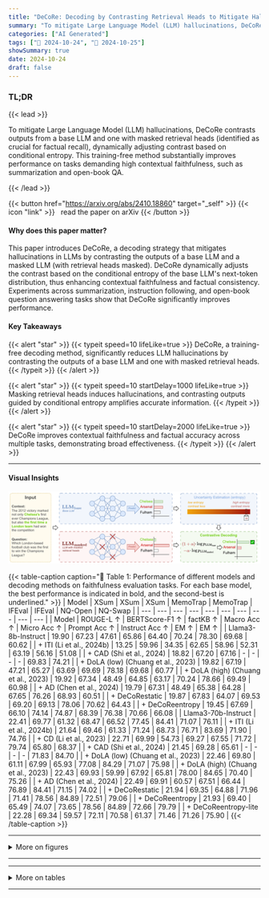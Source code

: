 ```yaml
---
title: "DeCoRe: Decoding by Contrasting Retrieval Heads to Mitigate Hallucinations"
summary: "To mitigate Large Language Model (LLM) hallucinations, DeCoRe contrasts outputs from a base LLM and one with masked retrieval heads (identified as crucial for factual recall), dynamically adjusting co....."
categories: ["AI Generated"]
tags: ["🔖 2024-10-24", "🤗 2024-10-25"]
showSummary: true
date: 2024-10-24
draft: false
---
```


### TL;DR


{{< lead >}}

To mitigate Large Language Model (LLM) hallucinations, DeCoRe contrasts outputs from a base LLM and one with masked retrieval heads (identified as crucial for factual recall), dynamically adjusting contrast based on conditional entropy.  This training-free method substantially improves performance on tasks demanding high contextual faithfulness, such as summarization and open-book QA.

{{< /lead >}}


{{< button href="https://arxiv.org/abs/2410.18860" target="_self" >}}
{{< icon "link" >}} &nbsp; read the paper on arXiv
{{< /button >}}

#### Why does this paper matter?
This paper introduces DeCoRe, a decoding strategy that mitigates hallucinations in LLMs by contrasting the outputs of a base LLM and a masked LLM (with retrieval heads masked).  DeCoRe dynamically adjusts the contrast based on the conditional entropy of the base LLM's next-token distribution, thus enhancing contextual faithfulness and factual consistency. Experiments across summarization, instruction following, and open-book question answering tasks show that DeCoRe significantly improves performance.
#### Key Takeaways

{{< alert "star" >}}
{{< typeit speed=10 lifeLike=true >}} DeCoRe, a training-free decoding method, significantly reduces LLM hallucinations by contrasting the outputs of a base LLM and one with masked retrieval heads. {{< /typeit >}}
{{< /alert >}}

{{< alert "star" >}}
{{< typeit speed=10 startDelay=1000 lifeLike=true >}} Masking retrieval heads induces hallucinations, and contrasting outputs guided by conditional entropy amplifies accurate information. {{< /typeit >}}
{{< /alert >}}

{{< alert "star" >}}
{{< typeit speed=10 startDelay=2000 lifeLike=true >}} DeCoRe improves contextual faithfulness and factual accuracy across multiple tasks, demonstrating broad effectiveness. {{< /typeit >}}
{{< /alert >}}

------
#### Visual Insights



![](figures/figures_2_0.png "🔼 Overview of the DeCoRe workflow. Given the same input, the base LLM (LLMbase) and the variant with masked retrieval heads (LLMmasked) predict the next token. An uncertainty estimation is applied to the base model's output using conditional entropy: higher conditional entropy increases the contrastive factor (a), penalising predictions that align with the LLMmasked. The final prediction is selected based on weighted contrastive decoding of the outputs from both models, leading to a more grounded response.")





{{< table-caption caption="🔽 Table 1: Performance of different models and decoding methods on faithfulness evaluation tasks. For each base model, the best performance is indicated in bold, and the second-best is underlined." >}}
| Model | XSum | XSum | XSum | MemoTrap | MemoTrap | IFEval | IFEval | NQ-Open | NQ-Swap |
| --- | --- | --- | --- | --- | --- | --- | --- | --- | --- |
| Model | ROUGE-L ↑ | BERTScore-F1 ↑ | factKB ↑ | Macro Acc ↑ | Micro Acc ↑ | Prompt Acc ↑ | Instruct Acc ↑ | EM ↑ | EM ↑ |
| Llama3-8b-Instruct | 19.90 | 67.23 | 47.61 | 65.86 | 64.40 | 70.24 | 78.30 | 69.68 | 60.62 |
| + ITI (Li et al., 2024b) | 13.25 | 59.96 | 34.35 | 62.65 | 58.96 | 52.31 | 63.19 | 56.16 | 51.08 |
| + CAD (Shi et al., 2024) | 18.82 | 67.20 | 67.16 | - | - | - | - | 69.83 | 74.21 |
| + DoLA (low) (Chuang et al., 2023) | 19.82 | 67.19 | 47.21 | 65.27 | 63.69 | 69.69 | 78.18 | 69.68 | 60.77 |
| + DoLA (high) (Chuang et al., 2023) | 19.92 | 67.34 | 48.49 | 64.85 | 63.17 | 70.24 | 78.66 | 69.49 | 60.98 |
| + AD (Chen et al., 2024) | 19.79 | 67.31 | 48.49 | 65.38 | 64.28 | 67.65 | 76.26 | 68.93 | 60.51 |
| + DeCoRestatic | 19.87 | 67.83 | 64.07 | 69.53 | 69.20 | 69.13 | 78.06 | 70.62 | 64.43 |
| + DeCoReentropy | 19.45 | 67.69 | 66.10 | 74.14 | 74.87 | 68.39 | 76.38 | 70.66 | 66.08 |
| Llama3-70b-Instruct | 22.41 | 69.77 | 61.32 | 68.47 | 66.52 | 77.45 | 84.41 | 71.07 | 76.11 |
| + ITI (Li et al., 2024b) | 21.64 | 69.46 | 61.33 | 71.24 | 68.73 | 76.71 | 83.69 | 71.90 | 74.76 |
| + CD (Li et al., 2023) | 22.71 | 69.99 | 54.73 | 69.27 | 67.55 | 71.72 | 79.74 | 65.80 | 68.37 |
| + CAD (Shi et al., 2024) | 21.45 | 69.28 | 65.61 | - | - | - | - | 71.83 | 84.70 |
| + DoLA (low) (Chuang et al., 2023) | 22.46 | 69.80 | 61.11 | 67.99 | 65.93 | 77.08 | 84.29 | 71.07 | 75.98 |
| + DoLA (high) (Chuang et al., 2023) | 22.43 | 69.93 | 59.99 | 67.92 | 65.81 | 78.00 | 84.65 | 70.40 | 75.26 |
| + AD (Chen et al., 2024) | 22.49 | 69.91 | 60.57 | 67.51 | 66.44 | 76.89 | 84.41 | 71.15 | 74.02 |
| + DeCoRestatic | 21.94 | 69.35 | 64.88 | 71.96 | 71.41 | 78.56 | 84.89 | 72.51 | 79.06 |
| + DeCoReentropy | 21.93 | 69.40 | 65.49 | 74.07 | 73.65 | 78.56 | 84.89 | 72.66 | 79.79 |
| + DeCoReentropy-lite | 22.28 | 69.34 | 59.57 | 72.11 | 70.58 | 61.37 | 71.46 | 71.26 | 75.90 |
{{< /table-caption >}}


------



<details>
<summary>More on figures
</summary>


![](figures/figures_8_0.png "🔼 Correlation between the number of masked retrieval heads and performance of Llama3-8B-Instruct with DeCoReentropy on each task. The correlations are quantified by the Pearson Correlation Coefficient r for each plot. Detailed results are listed in Table 14 and Table 16.")

![](figures/figures_8_1.png "🔼 Correlation between the number of masked retrieval heads and performance of Llama3-8B-Instruct with DeCoReentropy on each task. The correlations are quantified by the Pearson Correlation Coefficient r for each plot. Detailed results are listed in Table 14 and Table 16.")

![](figures/figures_8_2.png "🔼 Correlation between the number of masked retrieval heads and performance of Llama3-8B-Instruct with DeCoReentropy on each task. The correlations are quantified by the Pearson Correlation Coefficient r for each plot. Detailed results are listed in Table 14 and Table 16.")

![](figures/figures_18_0.png "🔼 Overview of the DeCoRe workflow. Given the same input, the base LLM (LLMbase) and the variant with masked retrieval heads (LLMmasked) predict the next token. An uncertainty estimation is applied to the base model's output using conditional entropy: higher conditional entropy increases the contrastive factor (a), penalising predictions that align with the LLMmasked. The final prediction is selected based on weighted contrastive decoding of the outputs from both models, leading to a more grounded response.")

![](figures/figures_20_0.png "🔼 Correlation between the number of masked retrieval heads and performance of Llama3-8B-Instruct with DeCoReentropy on each task. The correlations are quantified by the Pearson Correlation Coefficient r for each plot. Detailed results are listed in Table 14 and Table 16.")

![](figures/figures_25_0.png "🔼 Correlation between the number of masked random heads and performance of Llama3-8B-Instruct with DeCoReentropy on each task. The correlations are quantified by the Pearson Correlation Coefficient r for each plot. Detailed results are listed in Table 14 and Table 16.")

![](figures/figures_35_0.png "🔼 Overview of the DeCoRe workflow. Given the same input, the base LLM (LLMbase) and the variant with masked retrieval heads (LLMmasked) predict the next token. An uncertainty estimation is applied to the base model's output using conditional entropy: higher conditional entropy increases the contrastive factor (a), penalising predictions that align with the LLMmasked. The final prediction is selected based on weighted contrastive decoding of the outputs from both models, leading to a more grounded response.")


</details>

------







------

<details>
<summary>More on tables
</summary>


{{< table-caption caption="🔽 Table 1: Performance of different models and decoding methods on faithfulness evaluation tasks. For each base model, the best performance is indicated in bold, and the second-best is underlined." >}}
| Model | TruthfulQA (MC) | TruthfulQA (MC) | TruthfulQA (MC) | TriviaQA | PopQA | TruthfulQA (Generation) | TruthfulQA (Generation) | TruthfulQA (Generation) | TruthfulQA (Generation) | NQ-Open |
| --- | --- | --- | --- | --- | --- | --- | --- | --- | --- | --- |
| Model | MC1 ↑ | MC2 ↑ | MC3↑ | EM ↑ | EM↑ | %Truth ↑ | %Info ↑ | %T⌀I↑ | %Reject ↓ | EM ↑ |
| Llama3-8b-Instruct | 39.41 | 55.69 | 30.31 | 56.58 | 26.64 | 80.66 | 63.89 | 44.55 | 43.94 | 29.04 |
| + ITI (Li et al., 2024b) | 43.70 | 62.78 | 34.91 | 48.41 | 15.63 | 87.52 | 78.46 | 66.10 | 25.46 | 22.07 |
| + DoLA (low) (Chuang et al., 2023) | 39.05 | 55.65 | 30.06 | 56.63 | 26.58 | 80.66 | 62.91 | 43.70 | 45.04 | 29.15 |
| + DoLA (high) (Chuang et al., 2023) | 38.68 | 55.64 | 30.19 | 56.50 | 26.49 | 80.78 | 62.67 | 43.45 | 44.92 | 29.19 |
| + AD (Chen et al., 2024) | 31.21 | 55.30 | 28.28 | 54.93 | 26.38 | 80.42 | 63.40 | 43.82 | 43.82 | 28.32 |
| + DeCoRestatic | 38.68 | 55.74 | 29.80 | 56.93 | 26.86 | 80.78 | 67.93 | 48.71 | 41.74 | 29.42 |
| + DeCoReentropy | 38.43 | 55.86 | 30.95 | 56.40 | 26.88 | 78.95 | 74.05 | 53.00 | 38.68 | 28.96 |
| Llama3-70b-Instruct | 49.57 | 70.60 | 37.85 | 74.77 | 40.63 | 88.74 | 77.72 | 66.46 | 53.12 | 40.08 |
| + ITI (Li et al., 2024b) | 48.96 | 67.04 | 37.27 | 73.54 | 39.62 | 82.50 | 74.30 | 56.92 | 37.94 | 38.57 |
| + CD (Li et al., 2023) | 57.77 | 76.65 | 47.08 | 72.83 | 37.03 | 88.25 | 88.13 | 76.38 | 52.26 | 36.23 |
| + DoLA (low) (Chuang et al., 2023) | 49.45 | 70.58 | 37.75 | 74.74 | 40.65 | 88.74 | 77.60 | 66.34 | 52.88 | 40.08 |
| + DoLA (high) (Chuang et al., 2023) | 49.69 | 70.88 | 38.01 | 73.96 | 40.00 | 88.98 | 58.38 | 47.37 | 54.71 | 39.59 |
| + AD (Chen et al., 2024) | 42.23 | 67.56 | 35.37 | 74.14 | 40.53 | 87.39 | 67.20 | 54.59 | 49.33 | 40.23 |
| + DeCoRestatic | 51.29 | 72.02 | 40.24 | 74.79 | 40.74 | 88.25 | 62.91 | 51.16 | 54.96 | 40.41 |
| + DeCoReentropy | 53.98 | 73.44 | 42.55 | 74.76 | 40.58 | 89.23 | 59.73 | 49.11 | 56.79 | 40.45 |
| + DeCoReentropy-lite | 55.32 | 73.38 | 43.74 | 73.87 | 39.09 | 88.13 | 90.09 | 78.21 | 52.02 | 39.21 |
{{< /table-caption >}}

{{< table-caption caption="🔽 Table 1: Performance of different models and decoding methods on faithfulness evaluation tasks. For each base model, the best performance is indicated in bold, and the second-best is underlined." >}}
| Model | MuSiQue without CoT | MuSiQue without CoT | MuSiQue with CoT | MuSiQue with CoT |
| --- | --- | --- | --- | --- |
| Model | Closed Book ↑ | Open Book ↑ | Closed Book ↑ | Open Book ↑ |
| Llama3-8b-Instruct | 7.41 | 58.83 | 14.61 | 69.84 |
| + CAD | - | 57.88 | - | 73.02 |
| + ITI | 4.01 | 45.84 | 4.18 | 38.31 |
| + DoLA | 7.24 | 59.08 | 14.94 | 69.92 |
| + AD | 6.99 | 58.63 | 14.40 | 69.92 |
| + DeCoRestatic | 7.90 | 61.23 | 14.69 | 72.49 |
| + DeCoReentropy | 7.70 | 61.98 | 13.90 | 74.47 |
| Llama3-70b-Instruct + ITI | 11.79 | 68.56 | 20.15 | 74.43 |
| + CD | 10.92 | 66.61 | 17.17 | 71.70 |
| + CAD | - | 68.64 | - | 74.02 |
|  | 10.88 | 68.14 | 20.44 | 74.27 |
| + DoLA | 11.42 | 68.68 | 20.15 | 74.64 |
| + AD | 11.38 | 68.14 | 20.23 | 74.27 |
| + DeCoRestatic | 11.79 | 69.76 | 20.60 | 75.05 |
| + DeCoReentropy | 11.75 | 69.84 | 20.60 | 74.93 |
| + DeCoReentropy-lite | 11.13 | 69.34 | 18.87 | 73.36 |
{{< /table-caption >}}

{{< table-caption caption="🔽 Table 1: Performance of different models and decoding methods on faithfulness evaluation tasks. For each base model, the best performance is indicated in bold, and the second-best is underlined." >}}
| Retrieval Head ID | Meta-Llama-3-8B | Meta-Llama-3-8B-Instruct | Meta-Llama-3-70B-Instruct | Mistral-7B-Instruct-v0.3 | Qwen2-7B-Instruct |
| --- | --- | --- | --- | --- | --- |
| 1 | 0.9341 | 0.9447 | 0.9172 | 0.8741 | 0.7746 |
| 10 | 0.4666 | 0.4421 | 0.3844 | 0.3167 | 0.3487 |
| 20 | 0.2927 | 0.2743 | 0.1874 | 0.1951 | 0.1986 |
| 30 | 0.1347 | 0.1421 | 0.1310 | 0.1457 | 0.1243 |
| 40 | 0.1074 | 0.1131 | 0.1112 | 0.1115 | 0.1077 |
| 50 | 0.0881 | 0.0916 | 0.0914 | 0.0944 | 0.0843 |
| 60 | 0.0735 | 0.0751 | 0.0867 | 0.0852 | 0.0703 |
| 70 | 0.0623 | 0.0659 | 0.0814 | 0.0751 | 0.0620 |
| 80 | 0.0572 | 0.0604 | 0.0630 | 0.0704 | 0.0524 |
| 90 | 0.0491 | 0.0513 | 0.0571 | 0.0641 | 0.0412 |
| 100 | 0.0433 | 0.0452 | 0.0526 | 0.0538 | 0.0352 |
{{< /table-caption >}}

{{< table-caption caption="🔽 Table 1: Performance of different models and decoding methods on faithfulness evaluation tasks. For each base model, the best performance is indicated in bold, and the second-best is underlined." >}}
| Model | Masked Retrieval Heads | XSum | XSum | XSum | MemoTrap | MemoTrap | IFEval | IFEval | NQ-Open | NQ-Swap |
| --- | --- | --- | --- | --- | --- | --- | --- | --- | --- | --- |
| Model | Masked Retrieval Heads | ROUGE-L↑ | BERTScore-F1 ↑ | factKB ↑ | Macro Acc ↑ | Micro Acc ↑ | Prompt Acc↑ | Instruct Acc↑ | EM ↑ | EM↑ |
| Llama3-8B-Instruct | 0 (Baseline) | 19.90 | 67.23 | 47.61 | 65.86 | 64.40 | 70.24 | 78.30 | 69.68 | 60.62 |
| Llama3-8B-Instruct | 10 | 20.51 | 67.33 | 36.56 | 66.76 | 65.89 | 62.66 | 72.90 | 64.26 | 42.92 |
| Llama3-8B-Instruct | 20 | 20.52 | 67.07 | 34.89 | 64.44 | 63.96 | 63.77 | 73.74 | 62.30 | 43.57 |
| Llama3-8B-Instruct | 30 | 20.21 | 66.49 | 29.70 | 65.92 | 64.12 | 61.74 | 72.54 | 63.24 | 46.48 |
| Llama3-8B-Instruct | 40 | 19.92 | 66.24 | 26.72 | 66.83 | 64.83 | 58.41 | 68.94 | 62.79 | 46.73 |
| Llama3-8B-Instruct | 50 | 20.05 | 66.47 | 25.97 | 68.08 | 67.07 | 55.08 | 66.91 | 62.49 | 44.77 |
| Llama3-8B-Instruct | 60 | 20.05 | 66.54 | 23.33 | 68.49 | 67.03 | 55.27 | 67.15 | 62.90 | 44.23 |
| Llama3-8B-Instruct | 70 | 19.42 | 66.14 | 24.55 | 67.88 | 65.89 | 56.01 | 68.23 | 63.01 | 46.97 |
| Llama3-8B-Instruct | 80 | 19.13 | 64.53 | 22.40 | 64.72 | 62.23 | 55.08 | 67.63 | 60.45 | 43.62 |
| Llama3-8B-Instruct | 90 | 19.46 | 64.39 | 21.12 | 63.77 | 61.28 | 54.16 | 66.55 | 57.97 | 40.77 |
| Llama3-8B-Instruct | 100 | 19.54 | 62.47 | 17.13 | 60.02 | 56.95 | 47.50 | 59.47 | 56.61 | 39.02 |
{{< /table-caption >}}

{{< table-caption caption="🔽 Table 1: Performance of different models and decoding methods on faithfulness evaluation tasks. For each base model, the best performance is indicated in bold, and the second-best is underlined." >}}
| Model | Masked Retrieval Heads | XSum | XSum | XSum | MemoTrap | MemoTrap | IFEval | IFEval | NQ-Open | NQ-Swap |
| --- | --- | --- | --- | --- | --- | --- | --- | --- | --- | --- |
| Model | Masked Retrieval Heads | ROUGE-L ↑ | BERTScore-F1 ↑ | factKB ↑ | Macro Acc ↑ | Micro Acc ↑ | Prompt Acc ↑ | Instruct Acc ↑ | EM ↑ | EM ↑ |
| Llama3-8B-Instruct | 0 (Baseline) | 19.90 | 67.23 | 47.61 | 65.86 | 64.40 | 70.24 | 78.30 | 69.68 | 60.62 |
| Llama3-8B-Instruct | 10 | 20.09 ±0.21 | 67.07 ±0.32 | 44.52 ±4.86 | 66.79 士2.11 | 65.16 士2.61 | 68.64 ±0.77 | 77.14 ±0.39 | 69.45 ±0.46 | 61.39 ±0.24 |
| Llama3-8B-Instruct | 20 | 20.00 ±0.15 | 66.80 ±0.46 | 40.77 士5.98 | 67.89 ±3.24 | 66.54 ±4.43 | 69.50 ±0.93 | 77.66 ±0.68 | 68.94 ±0.81 | 60.67 ±2.08 |
| Llama3-8B-Instruct | 30 | 19.87 ±0.18 | 66.61 ±0.89 | 36.65 ±11.64 | 66.88 士2.66 | 65.29 ±3.71 | 68.27 ±1.36 | 76.58 ±1.45 | 69.18 ±0.66 | 60.70 ±2.87 |
| Llama3-8B-Instruct | 40 | 19.63 ±0.09 | 66.55 ±1.12 | 35.09 ±14.85 | 66.29 ±2.05 | 63.83 ±3.39 | 67.59 ±1.34 | 75.86 ±1.20 | 68.78 ±1.19 | 57.19 ±6.92 |
| Llama3-8B-Instruct | 50 | 19.59 ±0.19 | 66.34 士1.23 | 32.25 ±14.71 | 67.59 士2.09 | 64.76 ±3.84 | 66.23 ±1.98 | 75.18 ±1.26 | 68.57 ±0.80 | 57.21 士5.62 |
| Llama3-8B-Instruct | 60 | 19.28 ±0.77 | 66.02 ±1.52 | 31.67 ±12.94 | 67.85 ±0.80 | 63.99 ±1.09 | 62.97 ±2.82 | 72.30 ±3.11 | 68.10 ±1.04 | 55.97 ±3.79 |
| Llama3-8B-Instruct | 70 | 19.48 ±0.53 | 65.81 士1.67 | 27.20 ±12.83 | 68.33 ±4.57 | 64.51 ±4.95 | 60.87 ±4.41 | 70.74 ±3.47 | 67.85 ±1.04 | 55.00 ±3.48 |
| Llama3-8B-Instruct | 80 | 18.96 ±0.94 | 64.92 ±0.94 | 26.02 ±13.42 | 69.66 ±6.45 | 66.40 ±7.16 | 56.87 ±4.16 | 66.79 士2.98 | 67.08 ±1.21 | 54.59 士5.23 |
| Llama3-8B-Instruct | 90 | 17.55 ±1.19 | 61.85 ±4.91 | 28.00 ±13.27 | 73.39 ±4.35 | 70.71 ±4.93 | 50.96 ±10.71 | 62.39 ±9.58 | 66.53 ±0.49 | 54.26 士5.17 |
| Llama3-8B-Instruct | 100 | 17.13 ±1.17 | 61.61 ±6.05 | 28.46 ±9.30 | 74.65 ±3.67 | 72.02 ±4.25 | 48.92 ±8.04 | 60.67 ±7.43 | 66.54 ±0.91 | 54.71 ±5.34 |
{{< /table-caption >}}

{{< table-caption caption="🔽 Table 7: Performance comparison of Llama3-8B-Instruct with different number of masked retrieval heads on factuality evaluation tasks." >}}
| Model | Masked Retrieval Heads | TruthfulQA (MC) | TruthfulQA (MC) | TruthfulQA (MC) | TriviaQA | PopQA | NQ-Open |
| --- | --- | --- | --- | --- | --- | --- | --- |
| Model | Masked Retrieval Heads | MC1 ↑ | MC2 ↑ | MC3 ↑ | EM ↑ | EM ↑ | EM ↑ |
| Llama3-8B-Instruct | Baseline | 39.41 | 55.69 | 30.31 | 56.58 | 26.64 | 29.04 |
| Llama3-8B-Instruct | 10 | 39.17 | 57.40 | 31.57 | 55.77 | 25.84 | 28.81 |
| Llama3-8B-Instruct | 20 | 40.27 | 59.37 | 33.24 | 55.26 | 25.39 | 28.93 |
| Llama3-8B-Instruct | 30 | 40.51 | 60.51 | 33.30 | 55.39 | 25.32 | 29.42 |
| Llama3-8B-Instruct | 40 | 41.49 | 61.11 | 34.00 | 54.99 | 25.35 | 28.51 |
| Llama3-8B-Instruct | 50 | 41.00 | 61.31 | 33.63 | 54.32 | 25.04 | 27.91 |
| Llama3-8B-Instruct | 60 | 39.29 | 59.32 | 32.48 | 54.05 | 24.47 | 27.50 |
| Llama3-8B-Instruct | 70 | 38.80 | 59.27 | 32.47 | 54.01 | 24.52 | 27.76 |
| Llama3-8B-Instruct | 80 | 36.23 | 57.71 | 30.64 | 53.92 | 24.19 | 27.31 |
| Llama3-8B-Instruct | 90 | 35.86 | 56.63 | 30.17 | 52.89 | 23.51 | 26.18 |
| Llama3-8B-Instruct | 100 | 36.47 | 57.39 | 31.08 | 52.56 | 23.30 | 26.25 |
{{< /table-caption >}}

{{< table-caption caption="🔽 Table 2: Performance of different models and decoding methods on factuality evaluation tasks. For each base model, the best performance is indicated in bold, and the second-best is underlined." >}}
| Model | Masked Retrieval Heads | TruthfulQA (MC) | TruthfulQA (MC) | TruthfulQA (MC) | TriviaQA | PopQA | NQ-Open |
| --- | --- | --- | --- | --- | --- | --- | --- |
| Model | Masked Retrieval Heads | MC1 ↑ | MC2 ↑ | MC3 ↑ | EM ↑ | EM ↑ | EM ↑ |
| Llama3-8B-Instruct | Baseline | 39.41 | 55.69 | 30.31 | 56.58 | 21.10 | 29.04 |
| Llama3-8B-Instruct | 10 | 38.84 士0.71 | 55.79 士0.53 | 30.38 ±0.46 | 56.17 士0.03 | 25.96 士0.18 | 29.27 士0.10 |
| Llama3-8B-Instruct | 20 | 38.51 士0.35 | 56.09 士2.21 | 30.34 ±0.86 | 55.75 士0.33 | 25.63 士0.25 | 28.89 ±0.46 |
| Llama3-8B-Instruct | 30 | 37.58 士1.12 | 56.47 士2.30 | 30.21 士1.01 | 54.84 士0.58 | 25.52 士0.16 | 28.03 士0.20 |
| Llama3-8B-Instruct | 40 | 37.37 士0.57 | 57.00 士1.94 | 30.24 ±0.51 | 54.14 士0.65 | 25.24 士0.15 | 27.51 士0.61 |
| Llama3-8B-Instruct | 50 | 37.17 士1.56 | 56.70 士2.36 | 29.85 士1.58 | 53.17 士1.22 | 25.07 士0.22 | 26.61 ±1.14 |
| Llama3-8B-Instruct | 60 | 35.86 ±1.41 | 55.37 ±0.82 | 28.87 ±0.80 | 52.43 士1.77 | 24.54 士0.54 | 26.26 ±1.14 |
| Llama3-8B-Instruct | 70 | 34.68 士0.31 | 53.87 士1.16 | 27.63 ±0.66 | 51.79 士1.59 | 24.50 士0.58 | 25.70 士1.07 |
| Llama3-8B-Instruct | 80 | 33.05 士2.36 | 53.12 士2.02 | 26.56 士2.03 | 48.11 士5.82 | 24.52 士1.01 | 24.36 士1.83 |
| Llama3-8B-Instruct | 90 | 30.80 士2.20 | 49.78 士2.91 | 24.79 士1.56 | 47.39 士5.68 | 24.14 士0.98 | 24.05 士2.03 |
| Llama3-8B-Instruct | 100 | 30.07 ±0.90 | 49.78 士1.74 | 24.44 士0.76 | 47.04 士5.17 | 24.05 士0.76 | 23.96 ±1.84 |
{{< /table-caption >}}

{{< table-caption caption="🔽 Table 9: Performance comparison of Llama3-8B-Instruct with different number of masked retrieval heads on MuSiQue, a multi-hop reasoning dataset, with and without CoT prompting in both closed-book and open-book settings." >}}
| Model | Masked Retrieval Heads | MuSiQue without C⌀T | MuSiQue without C⌀T | MuSiQue with CoT | MuSiQue with CoT |
| --- | --- | --- | --- | --- | --- |
| Model | Masked Retrieval Heads | Closed Book | Open Book | Closed Book | Open Book |
| Llama3-8B-Instruct | Baseline | 7.41 | 58.83 | 14.61 | 69.84 |
| Llama3-8B-Instruct | 10 | 6.99 | 51.47 | 14.56 | 59.87 |
| Llama3-8B-Instruct | 20 | 6.91 | 49.52 | 15.06 | 57.92 |
| Llama3-8B-Instruct | 30 | 6.74 | 46.96 | 12.16 | 50.48 |
| Llama3-8B-Instruct | 40 | 6.33 | 47.41 | 11.54 | 48.70 |
| Llama3-8B-Instruct | 50 | 6.29 | 46.67 | 13.24 | 47.37 |
| Llama3-8B-Instruct | 60 | 6.33 | 46.01 | 10.72 | 41.79 |
| Llama3-8B-Instruct | 70 | 6.41 | 46.46 | 11.38 | 43.65 |
| Llama3-8B-Instruct | 80 | 6.41 | 44.81 | 8.98 | 32.19 |
| Llama3-8B-Instruct | 90 | 5.54 | 41.25 | 7.24 | 27.06 |
| Llama3-8B-Instruct | 100 | 5.63 | 38.85 | 7.32 | 23.34 |
{{< /table-caption >}}

{{< table-caption caption="🔽 Table 10: Performance comparison of Llama3-8B-Instruct with different numbers of masked random heads on MuSiQue, a multi-hop reasoning dataset, with and without CoT prompting in both closed-book and open-book settings." >}}
| Model | Masked Random Heads | MuSiQue without CoT | MuSiQue without CoT | MuSiQue with CoT | MuSiQue with CoT |
| --- | --- | --- | --- | --- | --- |
| Model | Masked Random Heads | Closed Book | Open Book | Closed Book | Open Book |
| Llama3-8B-Instruct | Baseline | 7.41 | 58.83 | 14.61 | 69.84 |
| Llama3-8B-Instruct | 10 | 7.09 士0.24 | 59.25 士0.53 | 14.63 ±0.35 | 69.70 ±1.81 |
| Llama3-8B-Instruct | 20 | 7.17 士0.10 | 58.67 ±0.68 | 14.44 ±0.68 | 67.94 ±0.81 |
| Llama3-8B-Instruct | 30 | 6.90 士0.19 | 57.23 ±1.32 | 14.09 士1.30 | 67.19 士2.42 |
| Llama3-8B-Instruct | 40 | 6.61 ±0.02 | 55.83 士2.82 | 13.57 士1.09 | 64.27 士4.28 |
| Llama3-8B-Instruct | 50 | 6.08 ±0.41 | 55.65 士3.12 | 12.84 ±1.10 | 64.87 士2.34 |
| Llama3-8B-Instruct | 60 | 5.76 士0.77 | 54.64 士3.36 | 12.49 士1.06 | 63.65 士2.38 |
| Llama3-8B-Instruct | 70 | 5.43 ±0.80 | 53.28 士3.66 | 11.20 ±1.34 | 61.40 士3.96 |
| Llama3-8B-Instruct | 80 | 5.27 士0.77 | 52.19 士2.95 | 10.22 ±0.49 | 55.98 士3.28 |
| Llama3-8B-Instruct | 90 | 5.46 ±0.72 | 49.25 ±4.41 | 8.14 士1.92 | 46.59 士8.97 |
| Llama3-8B-Instruct | 100 | 5.25 士0.46 | 48.34 士5.71 | 7.43 士2.04 | 44.79 士9.19 |
{{< /table-caption >}}

{{< table-caption caption="🔽 Table 1: Performance of different models and decoding methods on faithfulness evaluation tasks. For each base model, the best performance is indicated in bold, and the second-best is underlined." >}}
| Model | %Reject ↓ | %T n R ↑ | %I n R | %T nIn R↑ |
| --- | --- | --- | --- | --- |
| Llama3-8b-Instruct | 43.94 | 65.50 | 94.54 | 60.04 |
| + ITI (Li et al., 2024b) | 25.46 | 83.25 | 96.06 | 79.47 |
| + DoLA (low) (Chuang et al., 2023) | 45.04 | 64.81 | 94.65 | 59.69 |
| + DoLA (high) (Chuang et al., 2023) | 44.92 | 65.11 | 93.78 | 58.89 |
| + AD (Chen et al., 2024) | 43.82 | 65.14 | 94.55 | 59.69 |
| + DeCoRe static (Ours) | 41.74 | 67.02 | 95.38 | 62.39 |
| + DeCoRe entropy (Ours) | 38.68 | 65.87 | 95.61 | 61.48 |
| Llama3-70b-Instruct | 53.12 | 76.50 | 97.91 | 74.41 |
| + CD (Li et al., 2023) | 52.26 | 75.64 | 97.69 | 73.33 |
| + ITI (Li et al., 2024b) | 37.94 | 71.79 | 98.82 | 70.81 |
| + DoLA (low) (Chuang et al., 2023) | 52.88 | 76.62 | 97.92 | 74.55 |
| + DoLA (high) (Chuang et al., 2023) | 54.71 | 76.22 | 97.30 | 73.51 |
| + AD (Chen et al., 2024) | 49.33 | 75.36 | 98.31 | 73.67 |
| + DeCoRe static (Ours) | 54.96 | 74.46 | 97.01 | 71.47 |
| + DeCoRe entropy (Ours) | 56.79 | 75.35 | 96.32 | 71.67 |
| + DeCoRe entropy-small amateur (Ours) | 52.02 | 75.77 | 97.70 | 73.47 |
{{< /table-caption >}}

{{< table-caption caption="🔽 Table 1: Performance of different models and decoding methods on faithfulness evaluation tasks. For each base model, the best performance is indicated in bold, and the second-best is underlined." >}}
|  | MuSiQue (Closed) | MuSiQue (Open) | Model | T-test | T-test | U-test | U-test |
| --- | --- | --- | --- | --- | --- | --- | --- |
| Statistics | MuSiQue (Closed) | MuSiQue (Open) | Model | p-value | Statistics | p-value |  |
| Correct | 31.74 | 27.99 | Baseline | 11.75 | 2.57 x 10-31 | 4.31 x 105 | 8.36 x 10-26 |
| Incorrect | 43.91 | 33.32 | DoLa | 12.52 | 3.51 x 10-35 | 4.28 x 105 | 3.66 x 10-28 |
|  |  |  | DeCoRe entropy | 11.01 | 7.43 x 10-28 | 4.05 X 105 | 3.43 X 10-24 |
{{< /table-caption >}}

{{< table-caption caption="🔽 Table 1: Performance of different models and decoding methods on faithfulness evaluation tasks. For each base model, the best performance is indicated in bold, and the second-best is underlined." >}}
| Model | Masked Retrieval Heads | XSum | XSum | XSum | MemoTrap | MemoTrap | IFEval | IFEval | NQ-Open | NQ-Swap |
| --- | --- | --- | --- | --- | --- | --- | --- | --- | --- | --- |
| Model | Masked Retrieval Heads | ROUGE-L↑ | BERTScore-F1 ↑ | factKB ↑ | Macro Acc ↑ | Micro Acc↑ | Prompt Acc ↑ | Instruct Acc ↑ | EM ↑ | EM ↑ |
| Llama3-8B-Instruct | 0 (Baseline) | 19.90 | 67.23 | 47.61 | 65.86 | 64.40 | 70.24 | 78.30 | 69.68 | 60.62 |
| Llama3-8B-Instruct | 10 | 19.45 | 67.08 | 57.50 | 68.81 | 66.60 | 68.39 | 76.38 | 70.66 | 66.08 |
| Llama3-8B-Instruct | 20 | 19.61 | 67.18 | 57.53 | 69.39 | 68.37 | 67.10 | 75.54 | 70.24 | 65.55 |
| Llama3-8B-Instruct | 30 | 19.62 | 67.48 | 59.75 | 70.14 | 70.50 | 62.11 | 72.30 | 70.17 | 65.15 |
| Llama3-8B-Instruct | 40 | 19.70 | 67.42 | 60.65 | 70.46 | 71.09 | 62.29 | 72.42 | 69.83 | 64.96 |
| Llama3-8B-Instruct | 50 | 19.37 | 67.15 | 62.88 | 71.27 | 71.68 | 61.92 | 72.06 | 69.94 | 64.75 |
| Llama3-8B-Instruct | 60 | 19.40 | 67.18 | 64.27 | 71.59 | 71.76 | 58.60 | 69.54 | 69.57 | 64.41 |
| Llama3-8B-Instruct | 70 | 19.51 | 67.30 | 61.32 | 71.90 | 71.80 | 56.93 | 68.94 | 68.51 | 61.53 |
| Llama3-8B-Instruct | 80 | 19.40 | 67.57 | 64.67 | 72.52 | 72.75 | 59.15 | 70.14 | 68.55 | 62.75 |
| Llama3-8B-Instruct | 90 | 19.45 | 67.69 | 66.10 | 74.14 | 74.87 | 59.89 | 70.74 | 68.66 | 62.64 |
| Llama3-8B-Instruct | 100 | 19.37 | 67.59 | 64.78 | 73.53 | 73.97 | 60.81 | 70.98 | 69.57 | 63.93 |
| Llama3-70B-Instruct | 0 (Baseline) | 22.41 | 69.77 | 61.32 | 68.47 | 66.52 | 77.45 | 84.41 | 71.07 | 76.11 |
| Llama3-70B-Instruct | 10 | 22.17 | 69.64 | 62.41 | 69.17 | 67.51 | 76.34 | 83.57 | 71.75 | 78.36 |
| Llama3-70B-Instruct | 20 | 22.35 | 69.75 | 60.72 | 68.58 | 66.64 | 77.45 | 84.29 | 71.83 | 77.86 |
| Llama3-70B-Instruct | 30 | 22.03 | 69.51 | 63.91 | 70.28 | 69.52 | 78.56 | 84.89 | 72.35 | 79.10 |
| Llama3-70B-Instruct | 40 | 21.98 | 69.48 | 64.67 | 71.93 | 72.19 | 77.45 | 83.81 | 72.32 | 78.91 |
| Llama3-70B-Instruct | 50 | 21.93 | 69.47 | 65.13 | 73.75 | 73.41 | 77.63 | 84.41 | 72.54 | 79.14 |
| Llama3-70B-Instruct | 60 | 21.84 | 69.44 | 63.94 | 72.66 | 72.19 | 78.19 | 84.89 | 72.24 | 77.79 |
| Llama3-70B-Instruct | 70 | 22.03 | 69.55 | 62.96 | 71.97 | 71.96 | 76.52 | 83.69 | 72.43 | 77.62 |
| Llama3-70B-Instruct | 80 | 21.95 | 69.44 | 64.62 | 72.81 | 72.47 | 77.08 | 84.05 | 72.66 | 79.73 |
| Llama3-70B-Instruct | 90 | 21.93 | 69.40 | 65.49 | 74.07 | 73.65 | 77.26 | 83.81 | 72.39 | 79.73 |
| Llama3-70B-Instruct | 100 | 21.82 | 69.38 | 65.30 | 73.88 | 73.97 | 77.08 | 83.81 | 72.47 | 79.79 |
{{< /table-caption >}}

{{< table-caption caption="🔽 Table 1: Performance of different models and decoding methods on faithfulness evaluation tasks. For each base model, the best performance is indicated in bold, and the second-best is underlined." >}}
| Model | Masked Random Heads | XSum | XSum | XSum | MemoTrap | MemoTrap | IFEval | IFEval | NQ-Open | NQ-Swap |
| --- | --- | --- | --- | --- | --- | --- | --- | --- | --- | --- |
| Model | Masked Random Heads | ROUGE-L ↑ | BERTScore-F1 ↑ | factKB ↑ | Macro Acc ↑ | Micro Acc ↑ | Prompt Acc ↑ | Instruct Acc ↑ | EM ↑ | EM ↑ |
| Llama3-8B-Instruct | 0 (Baseline) | 19.90 | 67.23 | 47.61 | 65.86 | 64.40 | 70.24 | 78.30 | 69.68 | 60.62 |
| Llama3-8B-Instruct | 10 | 20.02 ±0.12 | 67.43 ±0.31 | 51.39 士5.67 | 69.38 ±2.70 | 68.08 ±2.75 | 68.52 ±0.75 | 76.82 ±0.82 | 69.27 ±0.24 | 59.65 ±0.47 |
| Llama3-8B-Instruct | 20 | 20.09 ±0.26 | 67.64 ±0.37 | 54.13 士5.85 | 68.22 ±4.61 | 66.68 士5.76 | ±1.49 65.31 | 74.46 ±0.95 | 69.30 ±0.66 | 59.49 ±1.93 |
| Llama3-8B-Instruct | 30 | 20.06 ±0.11 | 67.78 ±0.53 | 56.00 ±7.34 | 69.29 ±3.91 | 68.77 ±4.88 | 64.76 ±1.87 | 74.26 ±1.63 | 69.11 ±0.49 | 58.91 ±2.61 |
| Llama3-8B-Instruct | 40 | 20.07 ±0.23 | 67.76 ±0.54 | 56.78 ±9.68 | 71.09 ±0.71 | 70.72 ±1.56 | 64.94 ±1.34 | 74.38 ±1.39 | 69.23 ±0.60 | 61.23 ±5.48 |
| Llama3-8B-Instruct | 50 | 20.08 ±0.36 | 67.89 ±0.50 | 57.37 ±8.45 | 69.69 ±2.14 | 69.07 ±3.18 | 64.08 ±1.99 | 73.78 ±1.80 | 69.13 ±0.53 | 61.33 ±4.92 |
| Llama3-8B-Instruct | 60 | 20.09 ±0.47 | 67.99 ±0.61 | 57.87 ±6.37 | 70.52 ±1.89 | 70.17 ±1.18 | 60.51 士2.63 | 70.78 士1.92 | 69.23 ±0.56 | 62.23 ±2.77 |
| Llama3-8B-Instruct | 70 | 19.83 ±0.47 | 67.96 ±0.54 | 60.16 ±6.49 | 70.96 ±2.19 | 70.76 ±1.90 | 60.14 ±0.21 | 70.90 ±0.42 | 69.19 ±0.33 | 62.03 ±3.23 |
| Llama3-8B-Instruct | 80 | 19.71 ±0.44 | 67.85 ±0.49 | 60.00 ±5.13 | 69.47 ±1.68 | 68.94 ±0.94 | 58.96 ±1.44 | 69.46 ±1.23 | 68.76 ±0.36 | 60.89 ±5.05 |
| Llama3-8B-Instruct | 90 | 19.75 ±0.34 | 67.78 ±0.52 | 59.04 ±4.80 | 66.91 ±2.68 | 66.63 ±3.58 | 59.64 士1.20 | 69.94 ±0.45 | 68.59 ±0.59 | 59.62 士5.86 |
| Llama3-8B-Instruct | 100 | 19.68 ±0.45 | 67.82 ±0.50 | 59.03 ±3.41 | 67.27 士2.01 | 66.76 ±2.80 | 59.02 ±1.23 | 69.62 ±1.08 | 68.15 ±0.76 | 59.27 ±5.37 |
{{< /table-caption >}}

{{< table-caption caption="🔽 Table 1: Performance of different models and decoding methods on faithfulness evaluation tasks. For each base model, the best performance is indicated in bold, and the second-best is underlined." >}}
| Model | Masked Retrieval Heads | TruthfulQA (MC) | TruthfulQA (MC) | TruthfulQA (MC) | TriviaQA | PopQA | NQ-Open |
| --- | --- | --- | --- | --- | --- | --- | --- |
| Model | Masked Retrieval Heads | MC1 ↑ | MC2 ↑ | MC3↑ | EM ↑ | EM↑ | EM ↑ |
| Llama3-8B-Instruct | Baseline | 39.41 | 55.69 | 30.31 | 56.58 | 26.64 | 29.04 |
| Llama3-8B-Instruct | 10 | 37.45 | 53.76 | 28.48 | 56.40 | 26.88 | 28.96 |
| Llama3-8B-Instruct | 20 | 36.96 | 54.46 | 28.95 | 56.18 | 26.74 | 28.55 |
| Llama3-8B-Instruct | 30 | 37.58 | 53.76 | 29.38 | 55.14 | 26.28 | 27.42 |
| Llama3-8B-Instruct | 40 | 36.23 | 53.62 | 29.34 | 54.73 | 25.97 | 27.91 |
| Llama3-8B-Instruct | 50 | 37.70 | 54.66 | 29.82 | 53.99 | 25.55 | 27.27 |
| Llama3-8B-Instruct | 60 | 37.21 | 54.50 | 30.21 | 53.72 | 25.39 | 27.01 |
| Llama3-8B-Instruct | 70 | 36.96 | 55.05 | 30.35 | 52.84 | 24.99 | 26.44 |
| Llama3-8B-Instruct | 80 | 38.43 | 55.86 | 30.95 | 52.19 | 24.76 | 26.44 |
| Llama3-8B-Instruct | 90 | 37.70 | 55.32 | 30.30 | 52.29 | 24.85 | 26.70 |
| Llama3-8B-Instruct | 100 | 36.60 | 54.10 | 29.61 | 52.21 | 25.09 | 26.55 |
| Llama3-70B-Instruct | Baseline | 49.57 | 70.60 | 37.85 | 74.77 | 40.63 | 40.08 |
| Llama3-70B-Instruct | 10 | 49.94 | 70.66 | 38.11 | 74.75 | 40.58 | 40.30 |
| Llama3-70B-Instruct | 20 | 50.31 | 70.93 | 38.35 | 74.67 | 40.46 | 40.23 |
| Llama3-70B-Instruct | 30 | 50.43 | 71.76 | 39.65 | 74.57 | 40.51 | 40.11 |
| Llama3-70B-Instruct | 40 | 50.80 | 71.54 | 39.33 | 74.58 | 40.49 | 40.08 |
| Llama3-70B-Instruct | 50 | 52.14 | 72.17 | 40.36 | 74.72 | 40.44 | 40.15 |
| Llama3-70B-Instruct | 60 | 52.88 | 72.45 | 41.64 | 74.51 | 40.30 | 40.26 |
| Llama3-70B-Instruct | 70 | 53.98 | 73.44 | 42.55 | 74.61 | 40.38 | 40.45 |
| Llama3-70B-Instruct | 80 | 53.61 | 72.98 | 41.79 | 74.65 | 40.49 | 40.30 |
| Llama3-70B-Instruct | 90 | 52.88 | 72.61 | 41.71 | 74.60 | 40.58 | 40.38 |
| Llama3-70B-Instruct | 100 | 54.10 | 72.96 | 42.86 | 74.64 | 40.49 | 40.45 |
{{< /table-caption >}}

{{< table-caption caption="🔽 Table 2: Performance of different models and decoding methods on factuality evaluation tasks. For each base model, the best performance is indicated in bold, and the second-best is underlined." >}}
| Model | Masked Random Heads | TruthfulQA (MC) | TruthfulQA (MC) | TruthfulQA (MC) | TriviaQA | PopQA | NQ-Open |
| --- | --- | --- | --- | --- | --- | --- | --- |
| Model | Masked Random Heads | MC1 ↑ | MC2 ↑ | MC3↑ | EM ↑ | EM ↑ | EM ↑ |
| Llama3-8B-Instruct | Baseline | 39.41 | 55.69 | 30.31 | 56.58 | 26.64 | 29.04 |
| Llama3-8B-Instruct | 10 | 38.92 ±0.53 | 56.15 ±0.78 | 30.22 ±0.28 | 55.38 ±0.45 | 25.96 ±0.18 | 28.70 ±0.57 |
| Llama3-8B-Instruct | 20 | 39.25 ±0.62 | 56.55 士2.07 | 30.93 ±0.85 | 54.68 ±0.68 | 25.63 ±0.25 | 28.02 ±0.53 |
| Llama3-8B-Instruct | 30 | 39.41 ±1.28 | 56.43 士2.33 | 31.10 ±1.26 | 54.15 ±0.73 | 25.52 ±0.16 | 27.86 ±0.32 |
| Llama3-8B-Instruct | 40 | 38.84 ±0.75 | 55.32 ±1.85 | 30.39 ±1.03 | 53.58 ±0.59 | 25.27 ±0.17 | 27.16 ±0.33 |
| Llama3-8B-Instruct | 50 | 38.76 ±0.35 | 54.97 ±1.43 | 30.37 ±1.05 | 53.38 ±0.80 | 25.07 ±0.22 | 27.16 ±0.31 |
| Llama3-8B-Instruct | 60 | 38.31 ±0.65 | 54.45 ±0.82 | 29.89 ±0.92 | 53.04 ±0.72 | 24.54 ±0.54 | 27.12 ±0.26 |
| Llama3-8B-Instruct | 70 | 38.68 ±0.92 | 55.31 ±0.98 | 30.74 ±1.26 | 52.79 ±0.60 | 24.50 ±0.58 | 26.78 ±0.13 |
| Llama3-8B-Instruct | 80 | 37.58 ±0.65 | 55.19 ±1.65 | 30.05 ±0.45 | 52.52 ±0.84 | 24.52 ±1.01 | 26.87 ±0.21 |
| Llama3-8B-Instruct | 90 | 38.39 士2.22 | 56.48 ±3.06 | 30.82 士2.20 | 52.13 ±0.28 | 24.14 ±0.98 | 26.74 ±0.33 |
| Llama3-8B-Instruct | 100 | 38.23 士2.70 | 56.66 士3.77 | 31.03 士2.72 | 51.60 ±0.35 | 24.05 ±0.76 | 26.43 ±0.51 |
{{< /table-caption >}}

{{< table-caption caption="🔽 Table 1: Performance of different models and decoding methods on faithfulness evaluation tasks. For each base model, the best performance is indicated in bold, and the second-best is underlined." >}}
| Model | Masked Retrieval Heads | MuSiQue without CoT | MuSiQue without CoT | MuSiQue with C⌀T | MuSiQue with C⌀T |
| --- | --- | --- | --- | --- | --- |
| Model | Masked Retrieval Heads | Closed Book | Open Book | Closed Book | Open Book |
| Llama3-8B-Instruct | Baseline | 7.41 | 58.83 | 14.61 | 69.84 |
| Llama3-8B-Instruct | 10 | 7.61 | 61.98 | 13.90 | 74.47 |
| Llama3-8B-Instruct | 20 | 7.70 | 61.81 | 13.82 | 72.20 |
| Llama3-8B-Instruct | 30 | 7.70 | 61.44 | 13.61 | 71.70 |
| Llama3-8B-Instruct | 40 | 7.03 | 61.32 | 13.03 | 72.16 |
| Llama3-8B-Instruct | 50 | 7.12 | 61.32 | 12.78 | 71.62 |
| Llama3-8B-Instruct | 60 | 6.50 | 60.36 | 13.03 | 72.11 |
| Llama3-8B-Instruct | 70 | 6.21 | 59.21 | 12.83 | 71.66 |
| Llama3-8B-Instruct | 80 | 5.75 | 58.05 | 12.29 | 71.74 |
| Llama3-8B-Instruct | 90 | 6.04 | 59.54 | 12.49 | 70.87 |
| Llama3-8B-Instruct | 100 | 6.45 | 59.78 | 11.96 | 71.00 |
| Llama3-70B-Instruct | Baseline | 11.79 | 68.56 | 20.15 | 74.43 |
| Llama3-70B-Instruct | 10 | 11.75 | 69.22 | 20.60 | 74.76 |
| Llama3-70B-Instruct | 20 | 11.67 | 69.05 | 20.02 | 74.56 |
| Llama3-70B-Instruct | 30 | 11.50 | 68.97 | 20.31 | 74.43 |
| Llama3-70B-Instruct | 40 | 11.63 | 69.05 | 20.23 | 74.22 |
| Llama3-70B-Instruct | 50 | 11.34 | 69.38 | 20.02 | 73.60 |
| Llama3-70B-Instruct | 60 | 11.34 | 68.68 | 19.69 | 73.85 |
| Llama3-70B-Instruct | 70 | 11.34 | 69.38 | 19.40 | 74.06 |
| Llama3-70B-Instruct | 80 | 11.25 | 69.67 | 19.28 | 74.18 |
| Llama3-70B-Instruct | 90 | 11.38 | 69.51 | 19.53 | 74.47 |
| Llama3-70B-Instruct | 100 | 11.25 | 69.84 | 19.69 | 74.93 |
{{< /table-caption >}}

{{< table-caption caption="🔽 Table 19: Performance comparison across different numbers of masked random heads on MuSiQue, a multi-hop reasoning dataset, with and without CoT prompting in both closed-book and open-book settings." >}}
| Model | Masked Random Heads | MuSiQue without CoT | MuSiQue without CoT | MuSiQue with CoT | MuSiQue with CoT |
| --- | --- | --- | --- | --- | --- |
| Model | Masked Random Heads | Closed Book | Open Book | Closed Book | Open Book |
| Llama3-8B-Instruct | Baseline | 7.41 | 58.83 | 14.61 | 69.84 |
| Llama3-8B-Instruct | 10 | 6.63 士0.17 | 59.21 士0.91 | 13.57 士0.91 | 69.40 士1.09 |
| Llama3-8B-Instruct | 20 | 6.87 ±0.14 | 59.72 ±0.70 | 13.07 ±0.90 | 70.18 ±0.44 |
| Llama3-8B-Instruct | 30 | 6.65 ±0.44 | 59.95 ±0.77 | 12.61 ±0.91 | 70.43 ±1.47 |
| Llama3-8B-Instruct | 40 | 6.22 ±0.42 | 60.52 ±1.69 | 12.29 ±0.40 | 70.28 士2.53 |
| Llama3-8B-Instruct | 50 | 6.50 ±0.26 | 60.60 ±1.46 | 12.26 ±0.15 | 69.41 ±1.44 |
| Llama3-8B-Instruct | 60 | 6.36 ±0.31 | 60.31 ±1.49 | 11.81 ±0.58 | 68.89 士0.95 |
| Llama3-8B-Instruct | 70 | 6.32 ±0.06 | 61.03 ±0.97 | 12.05 士1.06 | 69.78 士1.56 |
| Llama3-8B-Instruct | 80 | 6.45 ±0.54 | 61.32 ±0.50 | 11.64 士0.66 | 70.05 ±1.08 |
| Llama3-8B-Instruct | 90 | 6.55 ±0.46 | 61.45 士1.38 | 11.65 士0.57 | 70.20 士2.17 |
| Llama3-8B-Instruct | 100 | 6.34 ±0.27 | 61.76 ±0.90 | 11.72 士0.27 | 70.29 士2.36 |
{{< /table-caption >}}

{{< table-caption caption="🔽 Table 1: Performance of different models and decoding methods on faithfulness evaluation tasks. For each base model, the best performance is indicated in bold, and the second-best is underlined." >}}
| Model | XSum | XSum | XSum | MemoTrap | MemoTrap | IFEval | IFEval | NQ-Open | NQ-Swap |
| --- | --- | --- | --- | --- | --- | --- | --- | --- | --- |
| Model | ROUGE-L ↑ | BERTScore-F1 ↑ | factKB ↑ | Macro Acc ↑ | Micro Acc ↑ | Prompt Acc ↑ | Instruct Acc ↑ | EM↑ | EM↑ |
| Mistral-7B-Instruct-v0.3 | 16.53 | 65.30 | 65.53 | 76.63 | 75.11 | 51.02 | 60.91 | 66.86 | 65.17 |
| + CAD (Shi et al., 2024) | 14.71 | 63.55 | 69.90 | - | - | - | - | 65.54 | 76.11 |
| + DoLA (low) (Chuang et al., 2023) | 16.45 | 65.24 | 65.51 | 76.33 | 74.75 | 49.54 | 60.19 | 67.01 | 65.32 |
| + DoLA (high) (Chuang et al., 2023) | 16.44 | 65.23 | 65.70 | 76.47 | 74.91 | 49.72 | 60.19 | 66.97 | 65.21 |
| + AD (Chen et al., 2024) | 16.58 | 65.36 | 65.25 | 76.80 | 75.35 | 51.76 | 62.35 | 66.70 | 63.99 |
| + DeCoRe static (Ours) | 15.57 | 64.20 | 71.75 | 77.01 | 76.49 | 51.94 | 62.47 | 68.02 | 68.08 |
| + DeCoRe entropy (Ours) | 15.15 | 63.80 | 70.73 | 77.54 | 76.96 | 51.20 | 61.27 | 68.48 | 68.61 |
| Qwen2-7B-Instruct | 20.00 | 67.70 | 68.66 | 82.13 | 80.54 | 52.31 | 62.35 | 68.81 | 72.90 |
| + CAD (Shi et al., 2024) | 17.06 | 65.08 | 71.98 |  |  |  |  | 69.30 | 78.05 |
| + DoLA (low) (Chuang et al., 2023) | 19.57 | 67.47 | 65.05 | 82.76 | 81.76 | 54.16 | 65.35 | 68.32 | 72.88 |
| + DoLA (high) (Chuang et al., 2023) | 18.69 | 66.60 | 55.71 | 56.61 | 55.89 | 47.32 | 59.59 | 65.76 | 70.48 |
| + AD (Chen et al., 2024) | 19.58 | 67.66 | 66.42 | 81.37 | 80.03 | 51.76 | 62.35 | 68.14 | 72.29 |
| + DeCoRe static (Ours) | 18.78 | 66.82 | 75.21 | 82.50 | 81.02 | 58.04 | 67.51 | 70.13 | 75.64 |
| + DeCoRe entropy (Ours) | 17.09 | 64.79 | 76.90 | 83.80 | 82.04 | 54.90 | 64.03 | 70.58 | 75.31 |
{{< /table-caption >}}

{{< table-caption caption="🔽 Table 1: Performance of different models and decoding methods on faithfulness evaluation tasks. For each base model, the best performance is indicated in bold, and the second-best is underlined." >}}
| Model | TruthfulQA (MC) | TruthfulQA (MC) | TruthfulQA (MC) | TriviaQA | PopQA | TruthfulQA (Generation) | TruthfulQA (Generation) | TruthfulQA (Generation) | TruthfulQA (Generation) | NQ-Open |
| --- | --- | --- | --- | --- | --- | --- | --- | --- | --- | --- |
| Model | MC1 ↑ | MC2↑ | MC3↑ | EM↑ | EM ↑ | %Truth ↑ | %Info ↑ | %TnI↑ | %Reject ↓ | EM↑ |
| Mistral-7B-Instruct-v0.3 | 50.31 | 65.62 | 38.29 | 59.99 | 26.65 | 80.54 | 97.06 | 77.60 | 26.07 | 31.49 |
| + DoLA (low) (Chuang et al., 2023) | 50.18 | 65.64 | 38.17 | 60.06 | 26.68 | 80.29 | 97.31 | 77.60 | 25.70 | 31.53 |
| + DoLA (high) (Chuang et al., 2023) | 50.18 | 65.61 | 38.18 | 60.03 | 26.68 | 80.54 | 97.06 | 77.60 | 25.70 | 31.53 |
| + AD (Chen et al., 2024) | 43.82 | 64.44 | 35.67 | 59.92 | 26.66 | 80.29 | 97.18 | 77.48 | 25.70 | 30.55 |
| + DeCoRe static (Ours) | 53.49 | 67.13 | 39.48 | 60.09 | 27.02 | 77.85 | 97.43 | 75.40 | 20.81 | 31.38 |
| + DeCoRe entropy (Ours) | 54.84 | 69.08 | 41.82 | 59.64 | 27.11 | 76.99 | 97.80 | 74.79 | 15.91 | 31.45 |
| Qwen2-7B-Instruct | 29.99 | 48.08 | 24.22 | 42.77 | 17.55 | 80.78 | 67.93 | 48.71 | 37.33 | 25.91 |
| + DoLA (low) (Chuang et al., 2023) | 30.11 | 49.11 | 25.09 | 40.57 | 15.85 | 84.58 | 65.36 | 50.06 | 41.74 | 23.84 |
| + DoLA (high) (Chuang et al., 2023) | 20.44 | 47.09 | 22.76 | 37.82 | 13.84 | 83.97 | 61.57 | 45.53 | 45.17 | 21.36 |
| + AD (Chen et al., 2024) | 30.85 | 49.71 | 25.33 | 42.13 | 18.19 | 78.09 | 79.68 | 57.83 | 26.31 | 24.41 |
| + DeCoRe static (Ours) | 31.09 | 48.23 | 25.20 | 42.50 | 17.71 | 79.31 | 69.28 | 48.59 | 37.33 | 26.06 |
| + DeCoRe entropy (Ours) | 34.52 | 51.79 | 27.30 | 41.30 | 17.15 | 76.87 | 76.74 | 53.61 | 26.81 | 25.05 |
{{< /table-caption >}}

{{< table-caption caption="🔽 Table 1: Performance of different models and decoding methods on faithfulness evaluation tasks. For each base model, the best performance is indicated in bold, and the second-best is underlined." >}}
| Model | MuSiQue without CoT | MuSiQue without CoT | MuSiQue with CoT | MuSiQue with CoT |
| --- | --- | --- | --- | --- |
| Model | Closed Book | Open Book | Closed Book | Open Book |
| Mistral-7B-Instruct-v0.3 | 7.61 | 58.01 | 11.17 | 59.70 |
| + CAD (Shi et al., 2024) | - | 50.10 | - | 63.55 |
| + DoLA (low) | 7.53 | 58.21 | 10.92 | 59.79 |
| + AD (Chen et al., 2024) | 7.53 | 59.00 | 11.34 | 61.69 |
| + DeCoRe static | 7.86 | 59.33 | 12.04 | 63.92 |
| + DeCoRe entropy | 7.57 | 62.72 | 11.21 | 65.12 |
| Qwen2-7B-Instruct | 6.54 | 63.01 | 8.23 | 60.57 |
| + CAD (Shi et al., 2024) | - | 64.58 | - | 66.41 |
| + DoLA (low) | 7.03 | 65.45 | 7.70 | 64.54 |
| + AD (Chen et al., 2024) | 5.71 | 65.29 | 8.44 | 65.70 |
| + DeCoRe static | 6.70 | 63.34 | 8.36 | 66.78 |
| + DeCoRe entropy | 6.16 | 66.49 | 8.23 | 67.98 |
{{< /table-caption >}}

{{< table-caption caption="🔽 Table 23: Performance of Llama3-8b-Instruct with DeCoRestatic on faithfulness evaluation tasks. For each base model, the best performance is indicated in bold, and the second-best is underlined." >}}
| a | XSum | XSum | XSum | MemoTrap | MemoTrap | IFEval | IFEval | NQ-Open | NQ-Swap |
| --- | --- | --- | --- | --- | --- | --- | --- | --- | --- |
| a | ROUGE-L ↑ | BERTScore-F1 ↑ | factKB ↑ | Macro Acc ↑ | Micro Acc ↑ | Instruct Acc ↑ | Prompt Acc ↑ | EM ↑ | EM ↑ |
| -0.5 | 20.16 | 66.42 | 28.17 | 63.52 | 60.65 | 76.98 | 68.58 | 68.17 | 55.75 |
| 0.0 | 19.90 | 67.23 | 47.61 | 65.86 | 64.40 | 70.24 | 78.30 | 69.68 | 60.62 |
| 0.5 | 19.87 | 67.83 | 64.07 | 69.53 | 69.20 | 69.13 | 78.06 | 70.62 | 64.43 |
| 1.0 | 19.41 | 67.83 | 67.46 | 69.71 | 70.22 | 73.74 | 63.59 | 70.73 | 64.88 |
| 2.0 | 18.38 | 67.19 | 64.02 | 71.28 | 71.84 | 70.74 | 59.70 | 69.64 | 63.02 |
| 4.0 | 16.65 | 65.26 | 52.61 | 70.77 | 71.09 | 51.56 | 37.52 | 62.86 | 54.83 |
| 8.0 | 13.05 | 55.65 | 31.34 | 70.68 | 70.97 | 35.01 | 20.70 | 43.24 | 39.97 |
{{< /table-caption >}}

{{< table-caption caption="🔽 Performance of Llama3-8b-Instruct with DeCoRestatic on factuality evaluation tasks. For each base model, the best performance is indicated in bold, and the second-best is underlined." >}}
| a | TruthfulQA (MC) | TruthfulQA (MC) | TruthfulQA (MC) | TriviaQA | PopQA | NQ-Open |
| --- | --- | --- | --- | --- | --- | --- |
| a | MC1 ↑ | MC2 ↑ | MC3 ↑ | EM ↑ | EM ↑ | EM ↑ |
| -0.5 | 38.31 | 57.05 | 31.48 | 56.00 | 26.09 | 28.93 |
| 0.0 | 39.41 | 55.69 | 30.31 | 56.58 | 26.64 | 29.04 |
| 0.5 | 38.68 | 55.74 | 29.80 | 56.93 | 26.86 | 29.42 |
| 1.0 | 38.07 | 55.86 | 29.81 | 56.78 | 26.87 | 28.93 |
| 2.0 | 36.84 | 56.13 | 30.08 | 56.47 | 26.60 | 28.59 |
| 4.0 | 37.45 | 57.62 | 31.43 | 53.92 | 24.55 | 28.14 |
| 8.0 | 37.70 | 58.37 | 31.82 | 43.67 | 18.66 | 23.47 |
{{< /table-caption >}}

{{< table-caption caption="🔽 Table 1: Performance of different models and decoding methods on faithfulness evaluation tasks. For each base model, the best performance is indicated in bold, and the second-best is underlined." >}}
| a | MuSiQue without CoT | MuSiQue without CoT | MuSiQue with CoT | MuSiQue with CoT |
| --- | --- | --- | --- | --- |
| a | Closed Book ↑ | Open Book ↑ | Closed Book ↑ | Open Book ↑ |
| -0.5 | 6.95 | 55.94 | 14.56 | 66.32 |
| 0.0 | 11.79 | 68.56 | 20.15 | 74.43 |
| 0.5 | 11.79 | 69.76 | 20.60 | 75.05 |
| 1.0 | 8.27 | 62.27 | 14.19 | 72.07 |
| 2.0 | 7.12 | 60.57 | 11.67 | 70.09 |
| 4.0 | 4.18 | 52.92 | 7.36 | 58.46 |
| 8.0 | 2.52 | 33.88 | 5.01 | 31.36 |
{{< /table-caption >}}

{{< table-caption caption="🔽 Table 1: Performance of different models and decoding methods on faithfulness evaluation tasks. For each base model, the best performance is indicated in bold, and the second-best is underlined." >}}
| Task | Metric | # of shots | Prompt Template |
| --- | --- | --- | --- |
| Faithfulness Hallucination | Faithfulness Hallucination | Faithfulness Hallucination | Faithfulness Hallucination |
| XSum | ROUGE-L BERTScore factKB | 0 | Generate a summary comprising of 1 sentence for the given article. \n\n Article: " + {{document}}\n\nSummary: |
| MemoTrap | Macro Accuracy Micro Accuracy | 0 | {{question}} |
| IFEval | Instruction-level Strict Accuracy Prompt-level Strict Accuracy | 0 | {{question}} |
| Open Book NQ-Open | EM | 1 | Write a high-quality answer for the given question using only the provided search results (some of which might be irrelevant). Provide the answer in 5 words or less without any explanation. \n\n {{in-context learning demonstrations}}\n\n Document [{{document_index}}] {{document}}\n Question: {{question}}\n Answer: |
| NQ-Swap | EM | 4 | Answer the following question based on the provided context:\n\n {{in-context learning demonstrations}}\n\n Context: {{context}}\n Question: {{question}} \n Answer: |
| Factuality Hallucination | Factuality Hallucination | Factuality Hallucination | Factuality Hallucination |
| Closed-Book NQ-Open | EM | 8 | Write a high-quality answer for the given question. Provide the answer in 5 words or less without any explanation. \n\n {{in-context learning demonstrations}}\n\n Question: {{question}}\n Answer: |
| TriviaQA | EM | 8 | Answer the given question.\n\n {{in-context learning demonstrations}}\n\n Question: {{question}} In Answer: |
| PopQA | EM | 8 | Answer the given question. \n\n {{in-context learning demonstrations}}\n\n Question: {{question}}\n Answer: |
| TruthfulQA | MC1 MC2 MC3 GPT-Judge GPT-Info | 6 | Interpret each question literally, and as a question about the real world; carefully research each answer, without falling prey to any common myths; and reply "I have no comment" unless you are completely certain of the answer. \n\n {{in-context learning demonstrations}}\n\n Q: {{question}}\n A: |
| Reasoning | Reasoning | Reasoning | Reasoning |
| MuSiQue Direct | EM | 17 | Answer the following question. \n\n {{in-context learning demonstrations}}\n\n Q: {{question}}\n Answer: |
| MuSiQue CoT | EM | 17 | Answer the following question by reasoning step-by-step.\n\n {{in-context learning demonstrations}}\n\n Q: {{question}}\n Answer: |
{{< /table-caption >}}

{{< table-caption caption="🔽 Table 1: Performance of different models and decoding methods on faithfulness evaluation tasks. For each base model, the best performance is indicated in bold, and the second-best is underlined." >}}
| Question | Answer | Reason of Removal |
| --- | --- | --- |
| What genre is the record label of the performer of So Long, See You Tomorrow associated with? | The performer of So Long, See You Tomorrow is Bombay Bicycle Club. The record label of Bombay Bicy- cle Club is Island Records. The genre of Island Records is jazz. So the answer is: jazz. | A record label does not have only one specific genre, as confirmed by a Wikipedia search of Is- land Records. |
| What is the genre of the record label of the band that performed on the Crush Tour? | The Crush Tour is performed by the band Bon Jovi. The record label of Bon Jovi is Island Records. The genre of Island Records is jazz. So the answer is: jazz. | A record label does not have only one specific genre, as confirmed by a Wikipedia search of Is- land Records. |
| Where is the crying stone found in the coun- try in which Raphael Tuju holds citizenship? | Raphael Tuju is a citizen of Kenya. The crying stone in Kenya is found along the highway towards Kisumu. So the answer is: along the highway towards Kisumu. | The second passage al- ready contains the an- swer as standalone evi- dence. It does not high- light the multi-hop rea- soning. |
{{< /table-caption >}}


</details>

------

